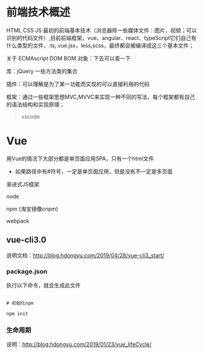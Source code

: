 
# 前端技术概述

HTML CSS JS 最初的前端基本技术（浏览器除一些媒体文件：图片，视频；可以识别的代码文件）,目前前端框架，vue、angular、react、typeScript它们自己有什么类型的文件，.ts,.vue.jsx，less,scss，最终都会被编译成这三个基本文件；

关于 ECMAscript  DOM  BOM 对象：下去可以查一下

库：jQuery 一些方法类的集合

插件：可以理解是为了某一功能而实现的可以直接利用的代码

框架：通过一些框架思想MVC,MVVC来实现一种不同的写法，每个框架都有自己的语法结构和实现原理；

>  vscode

# Vue

用Vue的情况下大部分都是单页面应用SPA，只有一个html文件

- 如果路径中有#符号，一定是单页面应用，但是没有不一定是多页面

渐进式JS框架

node

npm (淘宝镜像cnpm) 

webpack


## vue-cli3.0

说明文档：http://blog.hdongyu.com/2019/04/28/vue-cli3_start/

### package.json

执行以下命令，就会生成此文件

```shell

# 初始化npm

npm init

```

### 生命周期

说明：http://blog.hdongyu.com/2019/01/23/vue_lifeCycle/
